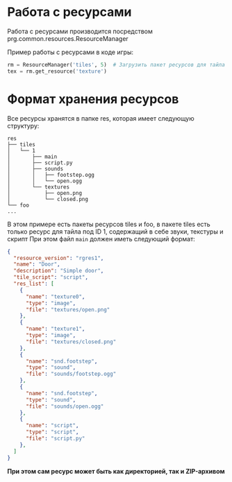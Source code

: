 # Работа с ресурсами

Работа с ресурсами производится посредством prg.common.resources.ResourceManager

Пример работы с ресурсами в коде игры:

```python
rm = ResourceManager('tiles', 5)  # Загрузить пакет ресурсов для тайла №5
tex = rm.get_resource('texture')
```


# Формат хранения ресурсов

Все ресурсы хранятся в папке res, которая имеет следующую структуру:
```
res
├── tiles
│   └── 1
│       ├── main
│       ├── script.py
│       ├── sounds
│       │   ├── footstep.ogg
│       │   └── open.ogg
│       └── textures
│           ├── open.png
│           └── closed.png
└── foo
...
```
В этом примере есть пакеты ресурсов tiles и foo, в пакете tiles есть только ресурс для тайла под ID 1, содержащий в себе звуки, текстуры и скрипт
При этом файл `main` должен иметь следующий формат:
```json
{
  "resource_version": "rgres1",
  "name": "Door",
  "description": "Simple door",
  "tile_script": "script",
  "res_list": [
    {
      "name": "texture0",
      "type": "image",
      "file": "textures/open.png"
    },
    {
      "name": "texture1",
      "type": "image",
      "file": "textures/closed.png"
    },
    {
      "name": "snd.footstep",
      "type": "sound",
      "file": "sounds/footstep.ogg"
    },
    {
      "name": "snd.footstep",
      "type": "sound",
      "file": "sounds/open.ogg"
    },
    {
      "name": "script",
      "type": "script",
      "file": "script.py"
    },
  ]
}
```

**При этом сам ресурс может быть как директорией, так и ZIP-архивом**
